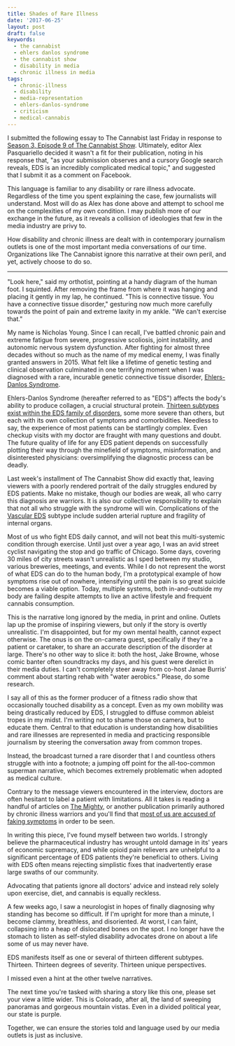 ```yaml
---
title: Shades of Rare Illness
date: '2017-06-25'
layout: post
draft: false
keywords:
  - the cannabist
  - ehlers danlos syndrome
  - the cannabist show
  - disability in media
  - chronic illness in media
tags:
  - chronic-illness
  - disability
  - media-representation
  - ehlers-danlos-syndrome
  - criticism
  - medical-cannabis
---
```

I submitted the following essay to The Cannabist last Friday in response to
[Season 3, Episode 9 of The Cannabist Show](http://www.thecannabist.co/2017/06/16/s03e09-cannabist-show-jennessa-lea-break-the-stigma-fitness/81728/). Ultimately, editor Alex Pasquariello decided it wasn't a fit for their publication, noting in his response that, "as your submission observes and a cursory Google search reveals, EDS is an incredibly complicated medical topic," and suggested that I submit it as a comment on Facebook.

This language is familiar to any disability or rare illness advocate. Regardless
of the time you spent explaining the case, few journalists will understand. Most
will do as Alex has done above and attempt to school me on the complexities of
my own condition. I may publish more of our exchange in the future, as it
reveals a collision of ideologies that few in the media industry are privy to.
<script async src="//pagead2.googlesyndication.com/pagead/js/adsbygoogle.js"></script>
<ins class="adsbygoogle"
     style="display:block; text-align:center;"
     data-ad-layout="in-article"
     data-ad-format="fluid"
     data-ad-client="ca-pub-2222008371700158"
     data-ad-slot="6074071537"></ins>
<script>
     (adsbygoogle = window.adsbygoogle || []).push({});
</script>
How disability and chronic illness are dealt with in contemporary journalism
outlets is one of the most important media conversations of our time.
Organizations like The Cannabist ignore this narrative at their own peril, and
yet, actively choose to do so.

---

"Look here," said my orthotist, pointing at a handy diagram of the human foot.
I squinted. After removing the frame from where it was hanging and placing it
gently in my lap, he continued. "This is connective tissue. You have a
connective tissue disorder," gesturing now much more carefully towards the point
of pain and extreme laxity in my ankle. "We can't exercise that."

My name is Nicholas Young. Since I can recall, I've battled chronic pain and extreme
fatigue from severe, progressive scoliosis, joint instability, and autonomic
nervous system dysfunction. After fighting for almost three decades without so
much as the name of my medical enemy, I was finally granted answers in 2015.
What felt like a lifetime of genetic testing and clinical observation culminated
in one terrifying moment when I was diagnosed with a rare, incurable genetic
connective tissue disorder, [Ehlers-Danlos
Syndrome](/tags/ehlers-danlos-syndrome/).

Ehlers-Danlos Syndrome (hereafter referred to as "EDS") affects the body's
ability to produce collagen, a crucial structural protein. [Thirteen subtypes
exist within the EDS family of disorders,](https://ehlers-danlos.com/eds-types/) some more severe than others, but each
with its own collection of symptoms and comorbidities. Needless to say, the
experience of most patients can be startlingly complex. Even checkup visits with
my doctor are fraught with many questions and doubt. The future quality of life
for any EDS patient depends on successfully plotting their way through the
minefield of symptoms, misinformation, and disinterested physicians:
oversimplifying the diagnostic process can be deadly.

Last week's installment of The Cannabist Show did exactly that, leaving viewers
with a poorly rendered portrait of the daily struggles endured by EDS patients.
Make no mistake, though our bodies are weak, all who carry this diagnosis are
warriors. It is also our collective responsibility to explain that not all who
struggle with the syndrome will win. Complications of the [Vascular
EDS](https://ehlers-danlos.com/what-is-eds/) subtype include sudden arterial
rupture and fragility of internal organs.

Most of us who fight EDS daily cannot, and will not beat this multi-systemic condition through
exercise. Until just over a year ago, I was an avid street cyclist navigating
the stop and go traffic of Chicago. Some days, covering 30 miles of city streets
wasn't unrealistic as I sped between my studio, various breweries, meetings, and
events. While I do not represent the worst of what EDS can do to the human body,
I'm a prototypical example of how symptoms rise out of nowhere, intensifying
until the pain is so great suicide becomes a viable option. Today, multiple systems,
both in-and-outside my body are failing despite attempts to live an active
lifestyle and frequent cannabis consumption.

This is the narrative long ignored by the media, in print and online. Outlets
lap up the promise of inspiring viewers, but only if the story is overtly unrealistic.
I'm disappointed, but for my own mental health, cannot expect otherwise. The
onus is on the on-camera guest, specifically if they're a patient or caretaker,
to share an accurate description of the disorder at large. There's no other way
to slice it: both the host, Jake Browne, whose comic banter often soundtracks my
days, and his guest were derelict in their media duties. I can't completely
steer away from co-host Janae Burris' comment about starting rehab with "water
aerobics." Please, do some research.

I say all of this as the former producer of a fitness radio show that occasionally
touched disability as a concept. Even as my own mobility was being drastically
reduced by EDS, I struggled to diffuse common ableist tropes in my midst. I'm
writing not to shame those on camera, but to educate them. Central to that
education is understanding how disabilities and rare illnesses are represented
in media and practicing responsible journalism by steering the conversation away
from common tropes.

Instead, the broadcast turned a rare disorder that I and countless others
struggle with into a footnote; a jumping off point for the all-too-common
superman narrative, which becomes extremely problematic when adopted as medical
culture.

Contrary to the message viewers encountered in the interview, doctors are often
hesitant to label a patient with limitations. All it takes is reading a handful
of articles on [The Mighty](https://themighty.com/ehlers-danlos-syndrome/), or
another publication primarily authored by chronic illness warriors and you'll
find that [most of us are accused of faking
symptoms](/tags/chronic-illness/) in order to be seen.

In writing this piece, I've found myself between two worlds. I strongly believe
the pharmaceutical industry has wrought untold damage in its' years of economic
supremacy, and while opioid pain relievers are unhelpful to a significant
percentage of EDS patients they're beneficial to others. Living with EDS often
means rejecting simplistic fixes that inadvertently erase large swaths of our
community.

Advocating that patients ignore all doctors' advice and instead rely solely upon
exercise, diet, and cannabis is equally reckless.

A few weeks ago, I saw a neurologist in hopes of finally diagnosing why standing
has become so difficult. If I'm upright for more than a minute, I become clammy,
breathless, and disoriented. At worst, I can faint, collapsing into a heap of
dislocated bones on the spot. I no longer have the stomach to listen as
self-styled disability advocates drone on about a life some of us may never have.

EDS manifests itself as one or several of thirteen different subtypes. Thirteen. Thirteen
degrees of severity. Thirteen unique perspectives.

I missed even a hint at the other twelve narratives.

The next time you're tasked with sharing a story like this one, please set your
view a little wider. This is Colorado, after all, the land of sweeping panoramas
and gorgeous mountain vistas. Even in a divided political year, our state is
purple.

Together, we can ensure the stories told and language used by our media outlets
is just as inclusive.
